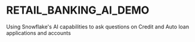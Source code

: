 # RETAIL_BANKING_AI_DEMO
Using Snowflake's AI capabilities to ask questions on Credit and Auto loan applications and accounts
